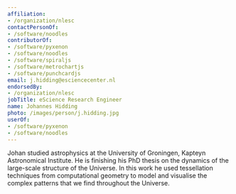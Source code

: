 ```yaml
---
affiliation:
- /organization/nlesc
contactPersonOf:
- /software/noodles
contributorOf:
- /software/pyxenon
- /software/noodles
- /software/spiraljs
- /software/metrochartjs
- /software/punchcardjs
email: j.hidding@esciencecenter.nl
endorsedBy:
- /organization/nlesc
jobTitle: eScience Research Engineer
name: Johannes Hidding
photo: /images/person/j.hidding.jpg
userOf:
- /software/pyxenon
- /software/noodles
---
```

Johan studied astrophysics at the University of Groningen, Kapteyn Astronomical Institute. He is finishing his PhD thesis on the dynamics of the large-scale structure of the Universe. In this work he used tessellation techniques from computational geometry to model and visualise the complex patterns that we find throughout the Universe.
